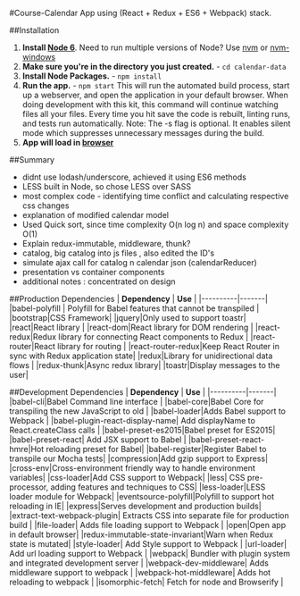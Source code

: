 #Course-Calendar App using (React + Redux + ES6 + Webpack) stack.

##Installation
1. **Install [Node 6](https://nodejs.org)**. Need to run multiple versions of Node? Use [nvm](https://github.com/creationix/nvm) or [nvm-windows](https://github.com/coreybutler/nvm-windows)
2. **Make sure you're in the directory you just created.** - `cd calendar-data`
3. **Install Node Packages.** - `npm install`
4. **Run the app.** - `npm start`
This will run the automated build process, start up a webserver, and open the application in your default browser. When doing development with this kit, this command will continue watching files all your files. Every time you hit save the code is rebuilt, linting runs, and tests run automatically. Note: The -s flag is optional. It enables silent mode which suppresses unnecessary messages during the build.
5. **App will load in [browser](http://localhost:3000/)**

##Summary
* didnt use lodash/underscore, achieved it using ES6 methods
* LESS built in Node, so chose LESS over SASS
* most complex code - identifying time conflict and calculating respective css changes
* explanation of modified calendar model
* Used Quick sort, since time complexity O(n log n) and space complexity O(1)
* Explain redux-immutable, middleware, thunk?
* catalog, big catalog into js files , also edited the ID's
* simulate ajax call for catalog n calendar json (calendarReducer)
* presentation vs container components
* additional notes : concentrated on design

##Production Dependencies
| **Dependency** | **Use** |
|----------|-------|
|babel-polyfill | Polyfill for Babel features that cannot be transpiled |
|bootstrap|CSS Framework|
|jquery|Only used to support toastr|
|react|React library |
|react-dom|React library for DOM rendering |
|react-redux|Redux library for connecting React components to Redux |
|react-router|React library for routing |
|react-router-redux|Keep React Router in sync with Redux application state|
|redux|Library for unidirectional data flows |
|redux-thunk|Async redux library|
|toastr|Display messages to the user|

##Development Dependencies
| **Dependency** | **Use** |
|----------|-------|
|babel-cli|Babel Command line interface |
|babel-core|Babel Core for transpiling the new JavaScript to old |
|babel-loader|Adds Babel support to Webpack |
|babel-plugin-react-display-name| Add displayName to React.createClass calls |
|babel-preset-es2015|Babel preset for ES2015|
|babel-preset-react| Add JSX support to Babel |
|babel-preset-react-hmre|Hot reloading preset for Babel|
|babel-register|Register Babel to transpile our Mocha tests|
|compression|Add gzip support to Express|
|cross-env|Cross-environment friendly way to handle environment variables|
|css-loader|Add CSS support to Webpack|
|less| CSS pre-processor, adding features and techniques to CSS|
|less-loader|LESS loader module for Webpack|
|eventsource-polyfill|Polyfill to support hot reloading in IE|
|express|Serves development and production builds|
|extract-text-webpack-plugin| Extracts CSS into separate file for production build | 
|file-loader| Adds file loading support to Webpack |
|open|Open app in default browser|
|redux-immutable-state-invariant|Warn when Redux state is mutated|
|style-loader| Add Style support to Webpack |
|url-loader| Add url loading support to Webpack |
|webpack| Bundler with plugin system and integrated development server |
|webpack-dev-middleware| Adds middleware support to webpack |
|webpack-hot-middleware| Adds hot reloading to webpack |
|isomorphic-fetch| Fetch for node and Browserify |
